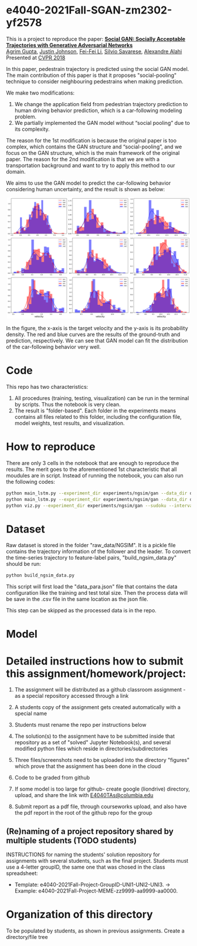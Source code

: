 # e4040-2021Fall-SGAN-zm2302-yf2578
This is a project to reproduce the paper:
**<a href="https://arxiv.org/abs/1803.10892">Social GAN: Socially Acceptable Trajectories with Generative Adversarial Networks</a>**
<br>
<a href="http://web.stanford.edu/~agrim/">Agrim Gupta</a>,
<a href="http://cs.stanford.edu/people/jcjohns/">Justin Johnson</a>,
<a href="http://vision.stanford.edu/feifeili/">Fei-Fei Li</a>,
<a href="http://cvgl.stanford.edu/silvio/">Silvio Savarese</a>,
<a href="http://web.stanford.edu/~alahi/">Alexandre Alahi</a>
<br>
Presented at [CVPR 2018](http://cvpr2018.thecvf.com/)

In this paper, pedestrain trajectory is predicted using the social GAN model. The main contribution of this paper is that
it proposes "social-pooling" technique to consider neighbouring pedestrains when making prediction.

We make two modifications:
1. We change the application field from pedestrian trajectory prediction to human driving behavior prediction, which is a car-following modeling problem.
2. We partially implemented the GAN model without “social pooling” due to its complexity.

The reason for the 1st modification is because the original paper is too complex, which contains the GAN structure and “social-pooling”, and we focus on the GAN structure,
which is the main framework of the original paper. The reason for the 2nd modification is that we are with a transportation background and want to try to apply this method to our domain. 

We aims to use the GAN model to predict the car-following behavior considering human uncertainty, and the result is shown as below:
<div align='center'>
  <img src='image/mode=paper-sudoku-level=3-lowest_kl=1.png' width='500px'>
</div>

In the figure, the x-axis is the target velocity and the y-axis is its probability density. The red and blue curves are the results of the ground-truth and prediction, respectively. We can see that GAN model can fit the 
distribution of the car-following behavior very well.
# Code
This repo has two characteristics:
1. All procedures (training, testing, visualization) can be run in the terminal by scripts. Thus the notebook is very clean.
2. The result is "folder-based". Each folder in the experiments means contains all files related to this folder, including the configuration file, model weights,
test results, and visualization.

# How to reproduce

There are only 3 cells in the notebook that are enough to reproduce the results. The merit goes to the aforementioned 1st characteristic that all moudules are in script.
Instead of running the notebook, you can also run the following codes:
```bash
python main_lstm.py --experiment_dir experiments/ngsim/gan --data_dir data/ngsim/ngsim_v_dt=1 --mode train --force_overwrite
python main_lstm.py --experiment_dir experiments/ngsim/gan --data_dir data/ngsim/ngsim_v_dt=1 --mode test
python viz.py --experiment_dir experiments/ngsim/gan --sudoku --interval --metrics_statistic --force_overwrite
```

# Dataset
Raw dataset is stored in the folder "raw_data/NGSIM". It is a pickle file contains the trajectory information of the follower and the leader.
To convert the time-series trajectory to feature-label pairs, "build_ngsim_data.py" should be run:

```bash
python build_ngsim_data.py
```
This script will first load the "data_para.json" file that contains the data configuration like the training and test total size. Then the process data will
be save in the .csv file in the same location as the json file.

This step can be skipped as the processed data is in the repo.

# Model

  
# Detailed instructions how to submit this assignment/homework/project:
1. The assignment will be distributed as a github classroom assignment - as a special repository accessed through a link

2. A students copy of the assignment gets created automatically with a special name
3. Students must rename the repo per instructions below

4. The solution(s) to the assignment have to be submitted inside that repository as a set of "solved" Jupyter Notebook(s), and several modified python files which reside in directories/subdirectories

5. Three files/screenshots need to be uploaded into the directory "figures" which prove that the assignment has been done in the cloud

6. Code to be graded from github

7. If some model is too large for github- create google (liondrive) directory, upload, and share the link with E4040TAs@columbia.edu

8. Submit report as a pdf file, through courseworks upload, and also have the pdf report in the root of the github repo for the group


## (Re)naming of a project repository shared by multiple students (TODO students)
INSTRUCTIONS for naming the students' solution repository for assignments with several students, such as the final project. Students must use a 4-letter groupID, the same one that was chosed in the class spreadsheet: 
* Template: e4040-2021Fall-Project-GroupID-UNI1-UNI2-UNI3. -> Example: e4040-2021Fall-Project-MEME-zz9999-aa9999-aa0000.

# Organization of this directory
To be populated by students, as shown in previous assignments.
Create a directory/file tree
